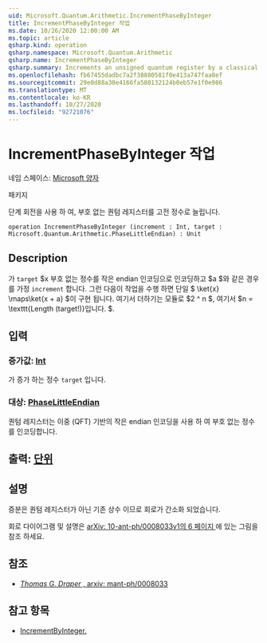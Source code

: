 ```yaml
---
uid: Microsoft.Quantum.Arithmetic.IncrementPhaseByInteger
title: IncrementPhaseByInteger 작업
ms.date: 10/26/2020 12:00:00 AM
ms.topic: article
qsharp.kind: operation
qsharp.namespace: Microsoft.Quantum.Arithmetic
qsharp.name: IncrementPhaseByInteger
qsharp.summary: Increments an unsigned quantum register by a classical integer, using phase rotations.
ms.openlocfilehash: fb67455dadbc7a2f38880581f0e413a747faa8ef
ms.sourcegitcommit: 29e0d88a30e4166fa580132124b0eb57e1f0e986
ms.translationtype: MT
ms.contentlocale: ko-KR
ms.lasthandoff: 10/27/2020
ms.locfileid: "92721076"
---
```

# <a name="incrementphasebyinteger-operation"></a>IncrementPhaseByInteger 작업

네임 스페이스: [Microsoft 양자](xref:Microsoft.Quantum.Arithmetic)

패키지 [](https://nuget.org/packages/)


단계 회전을 사용 하 여, 부호 없는 퀀텀 레지스터를 고전 정수로 늘립니다.

```qsharp
operation IncrementPhaseByInteger (increment : Int, target : Microsoft.Quantum.Arithmetic.PhaseLittleEndian) : Unit
```


## <a name="description"></a>Description

가 `target` $x 부호 없는 정수를 작은 endian 인코딩으로 인코딩하고 $a $와 같은 경우를 가정 `increment` 합니다.
그런 다음이 작업을 수행 하면 단일 $ \ket{x} \maps\ket{x + a} $이 구현 됩니다. 여기서 더하기는 모듈로 $2 ^ n $, 여기서 $n = \texttt{Length (target!)}입니다. $.

## <a name="input"></a>입력

### <a name="increment--int"></a>증가값: [Int](xref:microsoft.quantum.lang-ref.int)

가 증가 하는 정수 `target` 입니다.


### <a name="target--phaselittleendian"></a>대상: [PhaseLittleEndian](xref:Microsoft.Quantum.Arithmetic.PhaseLittleEndian)

퀀텀 레지스터는 이중 (QFT) 기반의 작은 endian 인코딩을 사용 하 여 부호 없는 정수를 인코딩합니다.



## <a name="output--unit"></a>출력: [단위](xref:microsoft.quantum.lang-ref.unit)



## <a name="remarks"></a>설명

증분은 퀀텀 레지스터가 아닌 기존 상수 이므로 회로가 간소화 되었습니다.

회로 다이어그램 및 설명은 [ arXiv: 10-ant-ph/0008033v1의 6 페이지 ](https://arxiv.org/pdf/quant-ph/0008033.pdf#page=6) 에 있는 그림을 참조 하세요.

## <a name="references"></a>참조

- [*Thomas G. Draper* , arxiv: mant-ph/0008033](https://arxiv.org/pdf/quant-ph/0008033v1.pdf)

## <a name="see-also"></a>참고 항목

- [IncrementByInteger.](xref:Microsoft.Quantum.Arithmetic.IncrementByInteger)
